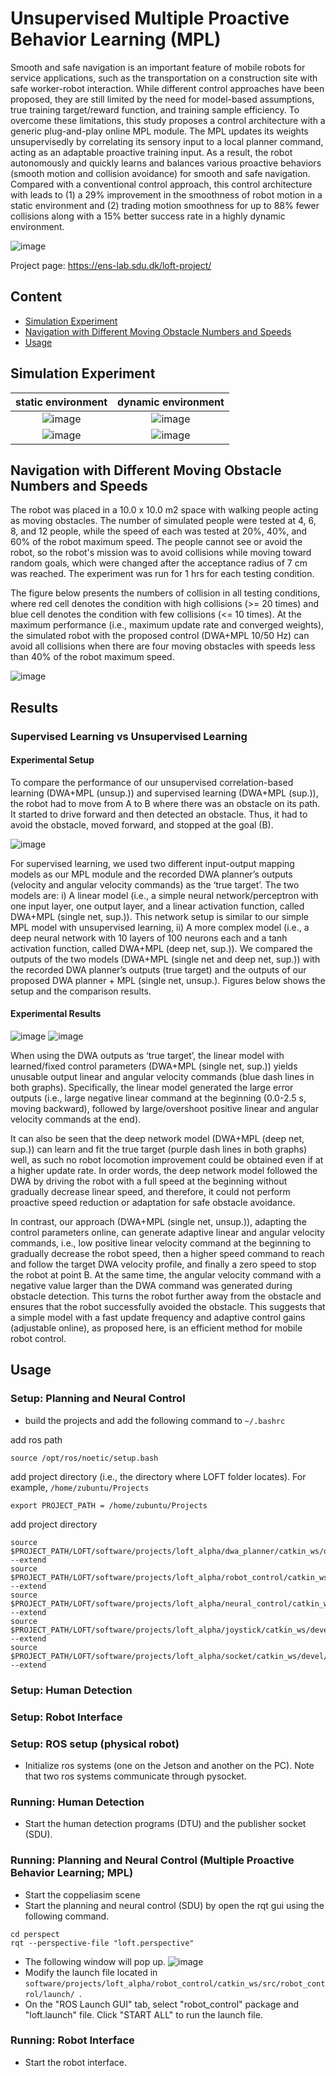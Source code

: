 # Unsupervised Multiple Proactive Behavior Learning (MPL)

Smooth and safe navigation is an important feature of mobile robots for service applications, such as the transportation on a construction site with safe worker-robot interaction. While different control approaches have been proposed, they are still limited by the need for model-based assumptions, true training target/reward function, and training sample efficiency. To overcome these limitations, this study proposes a control architecture with a generic plug-and-play online MPL module. The MPL updates its weights unsupervisedly by correlating its sensory input to a local planner command, acting as an adaptable proactive training input. As a result, the robot autonomously and quickly learns and balances various proactive behaviors (smooth motion and collision avoidance) for smooth and safe navigation. Compared with a conventional control approach, this control architecture with leads to (1) a 29% improvement in the smoothness of robot motion in a static environment and (2) trading motion smoothness for up to 88% fewer collisions along with a 15% better success rate in a highly dynamic environment.

![image](picture/control.png)

Project page: https://ens-lab.sdu.dk/loft-project/

## Content

- [Simulation Experiment](#simulation-experiment)
- [Navigation with Different Moving Obstacle Numbers and Speeds](#navigation_with_different_moving_obstacle_numbers_and_speeds)
- [Usage](#usage)


## Simulation Experiment

static environment            |  dynamic environment
:-------------------------:|:-------------------------:
![image](picture/static_simulation.gif) |   ![image](picture/dynamic_simulation.gif) 
![image](picture/smoothness_result_corridor_environment_5hz.png) |   ![image](picture/collision_result_dynamic_environment_2hz.png) 

## Navigation with Different Moving Obstacle Numbers and Speeds

The robot was placed in a 10.0 x 10.0 m2 space with walking people acting as moving obstacles. The number of simulated people were tested at 4, 6, 8, and 12 people, while the speed of each was tested at 20%, 40%, and 60% of the robot maximum speed. The people cannot see or avoid the robot, so the robot's mission was to avoid collisions while moving toward random goals, which were changed after the acceptance radius of 7 cm was reached. The experiment was run for  1 hrs for each testing condition. 

The figure below presents the numbers of collision in all testing conditions, where red cell denotes the condition with high collisions (>= 20 times) and blue cell denotes the condition with few collisions (<= 10 times). At the maximum performance (i.e., maximum update rate and converged weights), the simulated robot with the proposed control (DWA+MPL 10/50 Hz) can avoid all collisions when there are four moving obstacles with speeds less than 40% of the robot maximum speed. 

![image](picture/exp_nobs_vobs.PNG)


## Results

### Supervised Learning vs Unsupervised Learning 

#### Experimental Setup
To compare the performance of our unsupervised correlation-based learning (DWA+MPL (unsup.)) and supervised learning (DWA+MPL (sup.)), the robot had to move from A to B where there was an obstacle on its path. It started to drive forward and then detected an obstacle. Thus, it had to avoid the obstacle, moved forward, and stopped at the goal (B).  

![image](picture/fitexp_setup.PNG)

For supervised learning, we used two different input-output mapping models as our MPL module and the recorded DWA planner’s outputs (velocity and angular velocity commands) as the ‘true target’. The two models are:
i)	A linear model (i.e., a simple neural network/perceptron with one input layer, one output layer, and a linear activation function, called DWA+MPL (single net, sup.)). This network setup is similar to our simple MPL model with unsupervised learning,
ii)	A more complex model (i.e., a deep neural network with 10 layers of 100 neurons each and a tanh activation function, called DWA+MPL (deep net, sup.)). 
We compared the outputs of the two models (DWA+MPL (single net and deep net, sup.)) with the recorded DWA planner’s outputs (true target) and the outputs of our proposed DWA planner + MPL (single net, unsup.). Figures below shows the setup and the comparison results. 

#### Experimental Results

![image](picture/fitexp_linear.PNG)
![image](picture/fitexp_angular.PNG)

When using the DWA outputs as ‘true target’, the linear model with learned/fixed control parameters (DWA+MPL (single net, sup.)) yields unusable output linear and angular velocity commands (blue dash lines in both graphs). Specifically, the linear model generated the large error outputs (i.e., large negative linear command at the beginning (0.0-2.5 s, moving backward), followed by large/overshoot positive linear and angular velocity commands at the end). 

It can also be seen that the deep network model (DWA+MPL (deep net, sup.)) can learn and fit the true target (purple dash lines in both graphs) well, as such no robot locomotion improvement could be obtained even if at a higher update rate. In order words, the deep network model followed the DWA by driving the robot with a full speed at the beginning without gradually decrease linear speed, and therefore, it could not perform proactive speed reduction or adaptation for safe obstacle avoidance. 

In contrast, our approach (DWA+MPL (single net, unsup.)), adapting the control parameters online, can generate adaptive linear and angular velocity commands, i.e., low positive linear velocity command at the beginning to gradually decrease the robot speed, then a higher speed command to reach and follow the target DWA velocity profile, and finally a zero speed to stop the robot at point B. At the same time, the angular velocity command with a negative value larger than the DWA command was generated during obstacle detection. This turns the robot further away from the obstacle and ensures that the robot successfully avoided the obstacle. This suggests that a simple model with a fast update frequency and adaptive control gains (adjustable online), as proposed here, is an efficient method for mobile robot control.






## Usage

### Setup: Planning and Neural Control
- build the projects and add the following command to ``` ~/.bashrc ```

add ros path
```
source /opt/ros/noetic/setup.bash
```

add project directory (i.e., the directory where LOFT folder locates). For example, ``` /home/zubuntu/Projects ```
```
export PROJECT_PATH = /home/zubuntu/Projects
```

add project directory
```
source $PROJECT_PATH/LOFT/software/projects/loft_alpha/dwa_planner/catkin_ws/devel/setup.bash --extend
source $PROJECT_PATH/LOFT/software/projects/loft_alpha/robot_control/catkin_ws/devel/setup.bash --extend
source $PROJECT_PATH/LOFT/software/projects/loft_alpha/neural_control/catkin_ws/devel/setup.bash --extend
source $PROJECT_PATH/LOFT/software/projects/loft_alpha/joystick/catkin_ws/devel/setup.bash --extend
source $PROJECT_PATH/LOFT/software/projects/loft_alpha/socket/catkin_ws/devel/setup.bash --extend
```

### Setup: Human Detection

### Setup: Robot Interface

### Setup: ROS setup (physical robot)
- Initialize ros systems (one on the Jetson and another on the PC). Note that two ros systems communicate through pysocket.

### Running: Human Detection
- Start the human detection programs (DTU) and the publisher socket (SDU).

### Running: Planning and Neural Control (Multiple Proactive Behavior Learning; MPL)

- Start the coppeliasim scene
- Start the planning and neural control (SDU) by open the rqt gui using the following command.
```
cd perspect
rqt --perspective-file "loft.perspective"
```
- The following window will pop up.
![image](picture/rqt_ui.png)
- Modify the launch file located in ```software/projects/loft_alpha/robot_control/catkin_ws/src/robot_control/launch/ ```.
- On the "ROS Launch GUI" tab, select "robot_control" package and "loft.launch" file. Click "START ALL" to run the launch file.


### Running: Robot Interface
- Start the robot interface.

